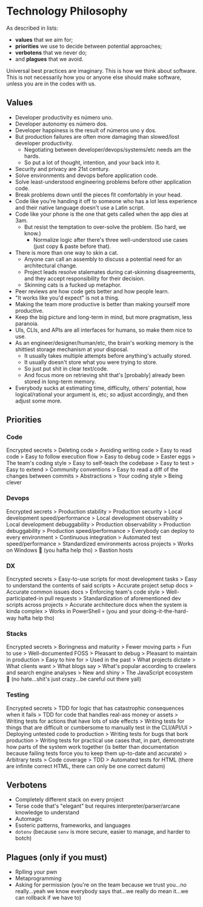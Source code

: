 # **Technology Philosophy**

As described in lists:

  - **values** that we aim for;
  - **priorities** we use to decide between potential approaches;
  - **verbotens** that we never do;
  - and **plagues** that we avoid.

Universal best practices are imaginary. This is how we think about
software. This is not necessarily how you or anyone else should make
software, unless you are in the codes with us.

## Values

  - Developer productivity es número uno.
  - Developer autonomy es número dos.
  - Developer happiness is the result of números uno y dos.
  - But production failures are often more damaging than slowed/lost
    developer productivity.
      - Negotiating between developer/devops/systems/etc needs am the
        hards.
      - So put a lot of thought, intention, and your back into it.
  - Security and privacy are 21st century.
  - Solve environments and devops before application code.
  - Solve least-understood engineering problems before other application
    code.
  - Break problems down until the pieces fit comfortably in your head.
  - Code like you're handing it off to someone who has a lot less
    experience and their native language doesn't use a Latin script.
  - Code like your phone is the one that gets called when the app dies
    at 3am.
      - But resist the temptation to over-solve the problem. (So hard,
        we know.)
          - Normalize logic after there's three well-understood use
            cases (just copy & paste before that).
  - There is more than one way to skin a cat.
      - Anyone can call an assembly to discuss a potential need for an
        architectural change.
      - Project leads resolve stalemates during cat-skinning
        disagreements, and they accept responsibility for their
        decision.
      - Skinning cats is a fucked up metaphor.
  - Peer reviews are how code gets better and how people learn.
  - "It works like you'd expect" is not a thing.
  - Making the team more productive is better than making yourself more
    productive.
  - Keep the big picture and long-term in mind, but more pragmatism,
    less paranoia.
  - UIs, CLIs, and APIs are all interfaces for humans, so make them nice
    to use.
  - As an engineer/designer/human/etc, the brain's working memory is the
    shittiest storage mechanism at your disposal.
      - It usually takes multiple attempts before anything's actually
        stored.
      - It usually doesn't store what you were trying to store.
      - So just put shit in clear text/code.
      - And focus more on retrieving shit that's \[probably\] already
        been stored in long-term memory.
  - Everybody sucks at estimating time, difficulty, others' potential,
    how logical/rational your argument is, etc; so adjust accordingly,
    and then adjust some more.

## Priorities

### Code

Encrypted secrets \> Deleting code \> Avoiding writing code \> Easy to
read code \> Easy to follow execution flow \> Easy to debug code \>
Easter eggs \> The team's coding style \> Easy to self-teach the
codebase \> Easy to test \> Easy to extend \> Community conventions \>
Easy to read a diff of the changes between commits \> Abstractions \>
Your coding style \> Being clever

### Devops

Encrypted secrets \> Production stability \> Production security \>
Local development speed/performance \> Local development observability
\> Local development debuggability \> Production observability \>
Production debuggability \> Production speed/performance \> Everybody
can deploy to every environment \> Continuous integration \> Automated
test speed/performance \> Standardized environments across projects \>
Works on Windows 👿 (you hafta help tho) \> Bastion hosts

### DX

Encrypted secrets \> Easy-to-use scripts for most development tasks \>
Easy to understand the contents of said scripts \> Accurate project
setup docs \> Accurate common issues docs \> Enforcing team's code style
\> Well-participated-in pull requests \> Standardization of
aforementioned dev scripts across projects \> Accurate architecture docs
when the system is kinda complex \> Works in PowerShell 💀 (you and your
doing-it-the-hard-way hafta help tho)

### Stacks

Encrypted secrets \> Boringness and maturity \> Fewer moving parts \>
Fun to use \> Well-documented FOSS \> Pleasant to debug \> Pleasant to
maintain in production \> Easy to hire for \> Used in the past \> What
projects dictate \> What clients want \> What blogs say \> What's
popular according to crawlers and search engine analyses \> New and
shiny \> The JavaScript ecosystem 🤠 (no hate...shit's just crazy...be
careful out there yall)

### Testing

Encrypted secrets \> TDD for logic that has catastrophic consequences
when it fails \> TDD for code that handles real-ass money or assets \>
Writing tests for actions that have lots of side effects \> Writing
tests for things that are difficult or cumbersome to manually test in
the CLI/API/UI \> Deploying untested code to production \> Writing tests
for bugs that bork production \> Writing tests for practical use cases
that, in part, demonstrate how parts of the system work together (is
better than documentation because failing tests force you to keep them
up-to-date and accurate) \> Arbitrary tests \> Code coverage \> TDD \>
Automated tests for HTML (there are infinite correct HTML, there can
only be one correct datum)

## Verbotens

  - Completely different stack on every project
  - Terse code that's "elegant" but requires interpreter/parser/arcane
    knowledge to understand
  - Automagic
  - Esoteric patterns, frameworks, and languages
  - `dotenv` (because `senv` is more secure, easier to manage, and
    harder to botch)

## Plagues (only if you must)

  - Rplling your pwn
  - Metaprogramming
  - Asking for permission (you're on the team because we trust you...no
    really...yeah we know everybody says that...we really do mean
    it...we can rollback if we have to)

